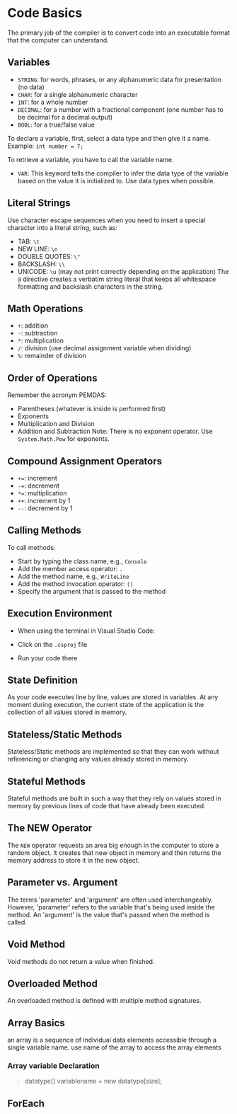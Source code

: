 # Code Basics
The primary job of the compiler is to convert code into an executable format that the computer can understand.

## Variables
* `STRING`: for words, phrases, or any alphanumeric data for presentation (no data)
* `CHAR`: for a single alphanumeric character
* `INT`: for a whole number
* `DECIMAL`: for a number with a fractional component (one number has to be decimal for a decimal output)
* `BOOL`: for a true/false value

To declare a variable, first, select a data type and then give it a name. Example: `int number = 7;`

To retrieve a variable, you have to call the variable name.

* `VAR`: This keyword tells the compiler to infer the data type of the variable based on the value it is initialized to. Use data types when possible.
## Literal Strings
Use character escape sequences when you need to insert a special character into a  literal string, such as:

* TAB: `\t`
* NEW LINE: `\n`
* DOUBLE QUOTES: `\"`
* BACKSLASH: `\\`
* UNICODE: `\u` (may not print correctly depending on the application)
The `@` directive creates a verbatim string literal that keeps all whitespace formatting and backslash characters in the string.

## Math Operations
* `+`: addition
* `-`: subtraction
* `*`: multiplication
* `/`: division (use decimal assignment variable when dividing)
* `%`: remainder of division
## Order of Operations
Remember the acronym PEMDAS:

* Parentheses (whatever is inside is performed first)
* Exponents
* Multiplication and Division
* Addition and Subtraction
Note: There is no exponent operator. Use `System.Math.Pow` for exponents.

## Compound Assignment Operators
* `+=`: increment
* `-=`: decrement
* `*=`: multiplication
* `++`: increment by 1
* `--`: decrement by 1
## Calling Methods
To call methods:

* Start by typing the class name, e.g., `Console`
* Add the member access operator: `.`
* Add the method name, e.g., `WriteLine`
* Add the method invocation operator: `()`
* Specify the argument that is passed to the method
## Execution Environment
* When using the terminal in Visual Studio Code:

* Click on the `.csproj` file
* Run your code there
## State Definition
As your code executes line by line, values are stored in variables. At any moment during execution, the current state of the application is the collection of all values stored in memory.

## Stateless/Static Methods
Stateless/Static methods are implemented so that they can work without referencing or changing any values already stored in memory.

## Stateful Methods
Stateful methods are built in such a way that they rely on values stored in memory by previous lines of code that have already been executed.

## The NEW Operator
The `NEW` operator requests an area big enough in the computer to store a random object. It creates that new object in memory and then returns the memory address to store it in the new object.

## Parameter vs. Argument
The terms 'parameter' and 'argument' are often used interchangeably. However, 'parameter' refers to the variable that's being used inside the method. An 'argument' is the value that's passed when the method is called.

## Void Method
Void methods do not return a value when finished.

## Overloaded Method
An overloaded method is defined with multiple method signatures.

## Array Basics
an array is a sequence of individual data elements accessible through a single variable name. use name of the array to access the array elements 
### Array variable Declaration
> datatype[] variablename = new datatype[size]; 

## ForEach
